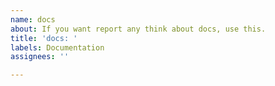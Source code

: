 ```yaml
---
name: docs
about: If you want report any think about docs, use this.
title: 'docs: '
labels: Documentation
assignees: ''

---
```




